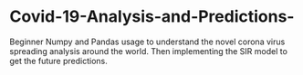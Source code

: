 # Covid-19-Analysis-and-Predictions-
Beginner Numpy and Pandas usage to understand the novel corona virus spreading analysis around the world. Then implementing the SIR model to get the future predictions.
